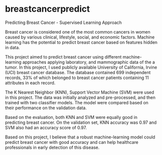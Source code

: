 # breastcancerpredict
Predicting Breast Cancer - Supervised Learning Approach


Breast cancer is considered one of the most common cancers in women caused by various clinical, lifestyle, social, and economic factors. Machine learning has the potential to predict breast cancer based on features hidden in data.


This project aimed to predict breast cancer using different machine-learning approaches applying laboratory, and mammographic data of the a tumor. 
In this project, I used publicly available University of California, Irvine (UCI) breast cancer database. The database contained 699 independent records, 33% of which belonged to breast cancer patients containing 11 attributes in each record. 

The K Nearest Neighbor (KNN), Support Vector Machine (SVM) were used in this project. The data was initially analyzed and pre-processed, and then trained with two classifier models. The model were compared based on their performance on the validation data. 


Based on the evaluation, both KNN and SVM were equally good in predicting breast cancer. On the validation set, KNN accuracy was 0.97 and SVM also had an accuracy score of 0.97.

Based on this project, I believe that a robust machine-learning model could predict breast cancer with good accuracy and can help healthcare professionals in early detection of this disease.


